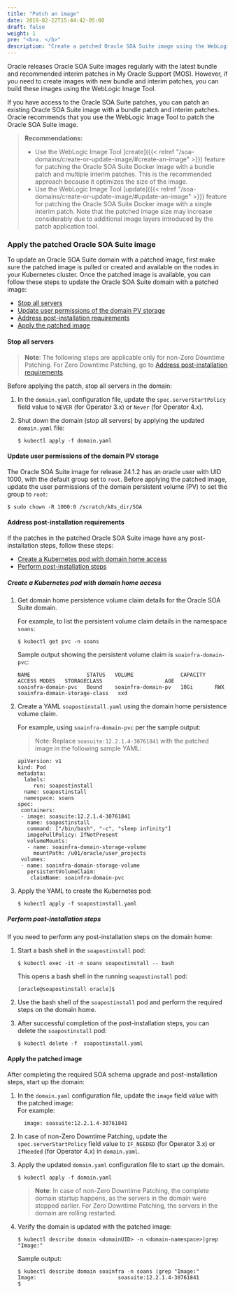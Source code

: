 ```yaml
---
title: "Patch an image"
date: 2019-02-22T15:44:42-05:00
draft: false
weight: 1
pre: "<b>a. </b>"
description: "Create a patched Oracle SOA Suite image using the WebLogic Image Tool."
---
```


Oracle releases Oracle SOA Suite images regularly with the latest bundle and recommended interim patches in My Oracle Support (MOS). However, if you need to create images with new bundle and interim patches, you can build these images using the WebLogic Image Tool.

If you have access to the Oracle SOA Suite patches, you can patch an existing Oracle SOA Suite image with a bundle patch and interim patches. Oracle recommends that you use the WebLogic Image Tool to patch the Oracle SOA Suite image.

> **Recommendations:**
>  * Use the WebLogic Image Tool [create]({{< relref "/soa-domains/create-or-update-image/#create-an-image" >}}) feature for patching the Oracle SOA Suite Docker image with a bundle patch and multiple interim patches. This is the recommended approach because it optimizes the size of the image.
>  * Use the WebLogic Image Tool [update]({{< relref "/soa-domains/create-or-update-image/#update-an-image" >}}) feature  for patching the Oracle SOA Suite Docker image with a single interim patch. Note that the patched image size may increase considerably due to additional image layers introduced by the patch application tool.


### Apply the patched Oracle SOA Suite image

To update an Oracle SOA Suite domain with a patched image, first make sure the patched image is pulled or created and available on the nodes in your Kubernetes cluster.
Once the patched image is available, you can follow these steps to update the Oracle SOA Suite domain with a patched image:

* [Stop all servers](#stop-all-servers)
* [Update user permissions of the domain PV storage](#update-user-permissions-of-the-domain-pv-storage)
* [Address post-installation requirements](#address-post-installation-requirements)
* [Apply the patched image](#apply-the-patched-image)


#### Stop all servers

>**Note**: The following steps are applicable only for non-Zero Downtime Patching. For Zero Downtime Patching, go to [Address post-installation requirements](#address-post-installation-requirements).

Before applying the patch, stop all servers in the domain:

1. In the `domain.yaml` configuration file, update the `spec.serverStartPolicy` field value to `NEVER` (for Operator 3.x) or `Never` (for Operator 4.x).

1. Shut down the domain (stop all servers) by applying the updated `domain.yaml` file:

   ```
   $ kubectl apply -f domain.yaml
   ```

#### Update user permissions of the domain PV storage

The Oracle SOA Suite image for release 24.1.2 has an oracle user with UID 1000, with the default group set to `root`. Before applying the patched image, update the user permissions of the domain persistent volume (PV) to set the group to `root`:

```
$ sudo chown -R 1000:0 /scratch/k8s_dir/SOA
```

#### Address post-installation requirements

If the patches in the patched Oracle SOA Suite image have any post-installation steps, follow these steps:

* [Create a Kubernetes pod with domain home access](#create-a-kubernetes-pod-with-domain-home-access)
* [Perform post-installation steps](#perform-post-installation-steps)

##### Create a Kubernetes pod with domain home access

1. Get domain home persistence volume claim details for the Oracle SOA Suite domain.

   For example, to list the persistent volume claim details in the namespace `soans`:
   ```
   $ kubectl get pvc -n soans   
   ```

   Sample output showing the persistent volume claim is `soainfra-domain-pvc`:
   ```
   NAME                  STATUS   VOLUME               CAPACITY   ACCESS MODES   STORAGECLASS                    AGE
   soainfra-domain-pvc   Bound    soainfra-domain-pv   10Gi       RWX            soainfra-domain-storage-class   xxd
   ```

1. Create a YAML `soapostinstall.yaml` using the domain home persistence volume claim.

   For example, using `soainfra-domain-pvc` per the sample output:

   > Note: Replace `soasuite:12.2.1.4-30761841` with the patched image in the following sample YAML:

   ```
   apiVersion: v1
   kind: Pod
   metadata:
     labels:
        run: soapostinstall
     name: soapostinstall
     namespace: soans
   spec:
    containers:
    - image: soasuite:12.2.1.4-30761841
      name: soapostinstall
      command: ["/bin/bash", "-c", "sleep infinity"]
      imagePullPolicy: IfNotPresent
      volumeMounts:
      - name: soainfra-domain-storage-volume
        mountPath: /u01/oracle/user_projects
    volumes:
    - name: soainfra-domain-storage-volume
      persistentVolumeClaim:
       claimName: soainfra-domain-pvc
   ```

1. Apply the YAML to create the Kubernetes pod:

   ```
   $ kubectl apply -f soapostinstall.yaml
   ```

##### Perform post-installation steps
If you need to perform any post-installation steps on the domain home:

1. Start a bash shell in the `soapostinstall` pod:

   ```
   $ kubectl exec -it -n soans soapostinstall -- bash
   ```

   This opens a bash shell in the running `soapostinstall` pod:

   ```
   [oracle@soapostinstall oracle]$
   ```

1. Use the bash shell of the `soapostinstall` pod and perform the required  steps on the domain home.

1. After successful completion of the post-installation steps, you can delete the `soapostinstall` pod:

   ```
   $ kubectl delete -f  soapostinstall.yaml
   ```

#### Apply the patched image

After completing the required SOA schema upgrade and post-installation steps, start up the domain:

1. In the `domain.yaml` configuration file, update the `image` field value with the patched image:   
   For example:

   ```
     image: soasuite:12.2.1.4-30761841
   ```

1. In case of non-Zero Downtime Patching, update the `spec.serverStartPolicy` field value to `IF_NEEDED` (for Operator 3.x) or `IfNeeded` (for Operator 4.x) in `domain.yaml`.

1. Apply the updated `domain.yaml` configuration file to start up the domain.

   ```
   $ kubectl apply -f domain.yaml
   ```
   >**Note**: In case of non-Zero Downtime Patching, the complete domain startup happens, as the servers in the domain were stopped earlier. For Zero Downtime Patching, the servers in the domain are rolling restarted.

1. Verify the domain is updated with the patched image:

   ```
   $ kubectl describe domain <domainUID> -n <domain-namespace>|grep "Image:"
   ```

   Sample output:
   ```
   $ kubectl describe domain soainfra -n soans |grep "Image:"
   Image:                          soasuite:12.2.1.4-30761841
   $
   ```
